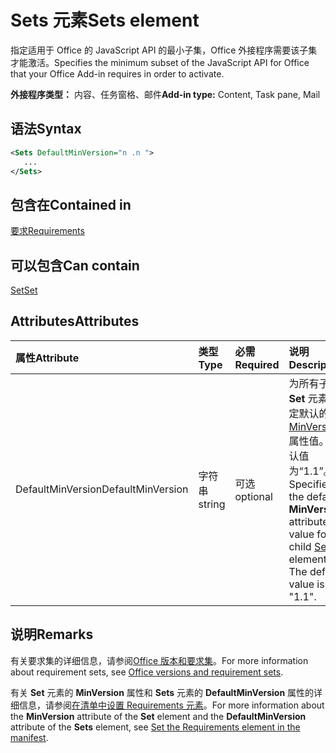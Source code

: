 # <a name="sets-element"></a><span data-ttu-id="cd31f-101">Sets 元素</span><span class="sxs-lookup"><span data-stu-id="cd31f-101">Sets element</span></span>

<span data-ttu-id="cd31f-102">指定适用于 Office 的 JavaScript API 的最小子集，Office 外接程序需要该子集才能激活。</span><span class="sxs-lookup"><span data-stu-id="cd31f-102">Specifies the minimum subset of the JavaScript API for Office that your Office Add-in requires in order to activate.</span></span>

<span data-ttu-id="cd31f-103">**外接程序类型：** 内容、任务窗格、邮件</span><span class="sxs-lookup"><span data-stu-id="cd31f-103">**Add-in type:** Content, Task pane, Mail</span></span>

## <a name="syntax"></a><span data-ttu-id="cd31f-104">语法</span><span class="sxs-lookup"><span data-stu-id="cd31f-104">Syntax</span></span>

```XML
<Sets DefaultMinVersion="n .n ">
   ...
</Sets>
```

## <a name="contained-in"></a><span data-ttu-id="cd31f-105">包含在</span><span class="sxs-lookup"><span data-stu-id="cd31f-105">Contained in</span></span>

[<span data-ttu-id="cd31f-106">要求</span><span class="sxs-lookup"><span data-stu-id="cd31f-106">Requirements</span></span>](requirements.md)

## <a name="can-contain"></a><span data-ttu-id="cd31f-107">可以包含</span><span class="sxs-lookup"><span data-stu-id="cd31f-107">Can contain</span></span>

[<span data-ttu-id="cd31f-108">Set</span><span class="sxs-lookup"><span data-stu-id="cd31f-108">Set</span></span>](set.md)

## <a name="attributes"></a><span data-ttu-id="cd31f-109">Attributes</span><span class="sxs-lookup"><span data-stu-id="cd31f-109">Attributes</span></span>

|<span data-ttu-id="cd31f-110">**属性**</span><span class="sxs-lookup"><span data-stu-id="cd31f-110">**Attribute**</span></span>|<span data-ttu-id="cd31f-111">**类型**</span><span class="sxs-lookup"><span data-stu-id="cd31f-111">**Type**</span></span>|<span data-ttu-id="cd31f-112">**必需**</span><span class="sxs-lookup"><span data-stu-id="cd31f-112">**Required**</span></span>|<span data-ttu-id="cd31f-113">**说明**</span><span class="sxs-lookup"><span data-stu-id="cd31f-113">**Description**</span></span>|
|:-----|:-----|:-----|:-----|
|<span data-ttu-id="cd31f-114">DefaultMinVersion</span><span class="sxs-lookup"><span data-stu-id="cd31f-114">DefaultMinVersion</span></span>|<span data-ttu-id="cd31f-115">字符串</span><span class="sxs-lookup"><span data-stu-id="cd31f-115">string</span></span>|<span data-ttu-id="cd31f-116">可选</span><span class="sxs-lookup"><span data-stu-id="cd31f-116">optional</span></span>|<span data-ttu-id="cd31f-p101">为所有子 **Set** 元素指定默认的 [MinVersion](set.md) 属性值。默认值为“1.1”。</span><span class="sxs-lookup"><span data-stu-id="cd31f-p101">Specifies the default  **MinVersion** attribute value for all child [Set](set.md) elements. The default value is "1.1".</span></span>|

## <a name="remarks"></a><span data-ttu-id="cd31f-119">说明</span><span class="sxs-lookup"><span data-stu-id="cd31f-119">Remarks</span></span>

<span data-ttu-id="cd31f-120">有关要求集的详细信息，请参阅[Office 版本和要求集](https://docs.microsoft.com/office/dev/add-ins/develop/office-versions-and-requirement-sets)。</span><span class="sxs-lookup"><span data-stu-id="cd31f-120">For more information about requirement sets, see [Office versions and requirement sets](https://docs.microsoft.com/office/dev/add-ins/develop/office-versions-and-requirement-sets).</span></span>

<span data-ttu-id="cd31f-121">有关 **Set** 元素的 **MinVersion** 属性和 **Sets** 元素的 **DefaultMinVersion** 属性的详细信息，请参阅[在清单中设置 Requirements 元素](https://docs.microsoft.com/office/dev/add-ins/develop/specify-office-hosts-and-api-requirements#set-the-requirements-element-in-the-manifest)。</span><span class="sxs-lookup"><span data-stu-id="cd31f-121">For more information about the  **MinVersion** attribute of the **Set** element and the **DefaultMinVersion** attribute of the **Sets** element, see [Set the Requirements element in the manifest](https://docs.microsoft.com/office/dev/add-ins/develop/specify-office-hosts-and-api-requirements#set-the-requirements-element-in-the-manifest).</span></span>

